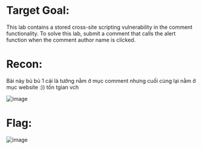 # Target Goal: 

This lab contains a stored cross-site scripting vulnerability in the comment functionality. To solve this lab, submit a comment that calls the alert function when the comment author name is clicked.

# Recon: 

Bài này bủ bủ 1 cái là tưởng nằm ở mục comment nhưng cuối cùng lại nằm ở mục website :)) tốn tgian vch

![image](https://github.com/vanniichan/Portswigger/assets/112863484/2996bb1b-5784-4ba5-9bd8-978b5c3a2531)


# Flag: 

![image](https://github.com/vanniichan/Portswigger/assets/112863484/719446e2-2691-4c06-bae0-5fa816342489)
